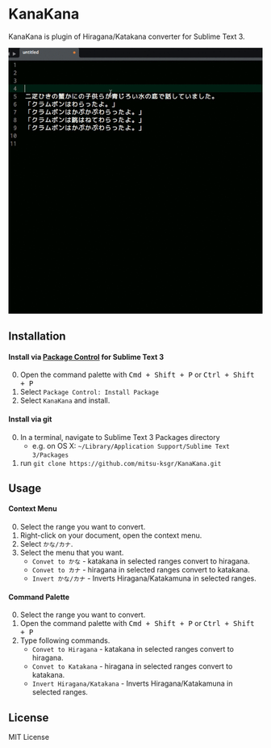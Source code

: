# KanaKana
KanaKana is plugin of Hiragana/Katakana converter for Sublime Text 3.

![Demo](demo_inverts.gif)


## Installation
#### Install via [Package Control](https://packagecontrol.io) for Sublime Text 3
0. Open the command palette with <kbd>Cmd + Shift + P</kbd> or <kbd>Ctrl + Shift + P</kbd>
0. Select ```Package Control: Install Package```
0. Select ```KanaKana``` and install.

#### Install via git
0. In a terminal, navigate to Sublime Text 3 Packages directory
    - e.g. on OS X: ```~/Library/Application Support/Sublime Text 3/Packages```
0. run ```git clone https://github.com/mitsu-ksgr/KanaKana.git```


## Usage
#### Context Menu
0. Select the range you want to convert.
0. Right-click on your document, open the context menu.
0. Select ```かな/カナ```.
0. Select the menu that you want.
    - ```Convet to かな``` - katakana in selected ranges convert to hiragana.
    - ```Convet to カナ``` - hiragana in selected ranges convert to katakana.
    - ```Invert かな/カナ``` - Inverts Hiragana/Katakamuna in selected ranges.

#### Command Palette
0. Select the range you want to convert.
0. Open the command palette with <kbd>Cmd + Shift + P</kbd> or <kbd>Ctrl + Shift + P</kbd>
0. Type following commands.
    - ```Convet to Hiragana``` - katakana in selected ranges convert to hiragana.
    - ```Convet to Katakana``` - hiragana in selected ranges convert to katakana.
    - ```Invert Hiragana/Katakana``` - Inverts Hiragana/Katakamuna in selected ranges.


## License
MIT License

